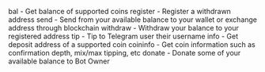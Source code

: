 bal - Get balance of supported coins
register - Register a withdrawn address
send - Send from your available balance to your wallet or exchange address through blockchain
withdraw - Withdraw your balance to your registered address
tip - Tip to Telegram user their username
info - Get deposit address of a supported coin
coininfo - Get coin information such as confirmation depth, mix/max tipping, etc
donate - Donate some of your available balance to Bot Owner